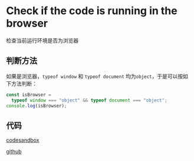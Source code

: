 # Check if the code is running in the browser

检查当前运行环境是否为浏览器

## 判断方法

如果是浏览器，`typeof window` 和 `typeof document` 均为`object`，于是可以按如下方法判断：

```js
const isBrowser =
  typeof window === "object" && typeof document === "object";
console.log(isBrowser);
```



## 代码

[codesandbox](https://codesandbox.io/s/check-if-the-code-is-running-in-the-browser-g2v4q?file=/index.html:378-489)

[github](https://github.com/Melonvin/HTML-DOM-PRACTICE)

